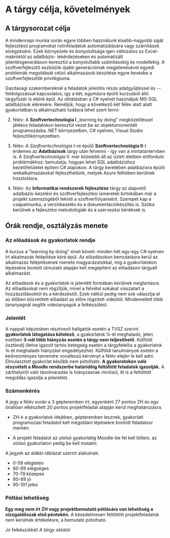 # A tárgy célja, követelmények

## A tárgysorozat célja

A mindennapi munka során egyre többen használunk kisebb-nagyobb saját fejlesztésű programokat rutinfeladatok automatizálására vagy számítások elvégzésére. Ezek környezete és bonyolultsága igen változatos az Excel-makróktól az adatbázis- lekérdezéseken és automatizált jelentésgeneráláson keresztül a bonyolultabb számításokig és modellekig. A szoftverfejlesztő eszközök újabb generációinak megjelenésével egyedi problémák megoldását célzó alkalmazások készítése egyre kevésbe a szoftverfejlesztők privilégiuma. 

Gazdasági szakembereknél a feladatok jelentős része adatgyűjtéssel és -- feldolgozással kapcsolatos, így a két, egymásra épülő kurzusból álló tárgyfüzér is eköré épül. Az oktatásban a C# nyelvet használjuk MS-SQL adatbázisok elérésére. Reméljük, hogy a következő két félév alatt alatt gyakorlatban is alkalmazható tudásra lehet szert tenni:

2. félév: A **Szoftvertechnológia I** „learning by doing” megközelítéssel játékos feladatokon keresztül vezet be az objektumorientált programozásba .NET környezetben, C# nyelven, Visual Studio fejlesztőkörnyezetben. 

3. félév: A *Szoftvertechnológia I*-re épülő **Szoftvertechnológia II**-t érdemes az **Adatbázisok** tárgy után felvenni - így van a mintatantervben is. A *Szoftvertechnológia II.* már közelebb áll az üzleti életben előforduló problémákhoz: bemutatja, hogyan lehet SQL adatbázishoz kezelőfelületet építeni C# alapokon. A tárgy keretében adatbázisra épülő webalkalmazásokat fejleszthetünk, melyek Azure felhőben kerülnek hosztolásra.

4. félév: Az **Informatikai rendszerek fejlesztése** tárgy az alapvető adatbázis-kezelési és szoftverfejlesztési ismeretek birtokában már a projekt szemszögéből tekinti a szoftverfolyamatot. Szerepet kap a csapatmunka, a verziókezelés és a dokumentációkészítés is. Szóba kerülnek a fejlesztési metodológiák és a szervezési kérdések is.

## Órák rendje,  osztályzás menete

### Az előadások és gyakorlatok rendje

A kurzus a "learning by doing" elvet követi: minden hét egy-egy C# nyelven írt alkalmazás felépítése köré épül. Az előadásokon bemutatásra kerül az alkalmazás felépítésének menete magyarázatokkal, míg a gyakorlatokon lépésekre bontott útmutató alapján kell megépíteni az előadáson tárgyalt alkalmazást. 

Az előadások és a gyakorlatok is jelenléti formában kerülnek megtartásra. Az előadásokat nem rögzítjük, mivel a felvétel sokakat visszatart a hozzászólásoktól és a kérdezéstől. Ezek nélkül pedig nem sok választja el az élőben közvetített előadást az előre rögzített videótól. Mindemellett több tananyagnál segítik videóanyagok a felkészülést. 

### Jelenlét

A nappali képzésben résztvevő hallgatók esetén a TVSZ szerint **gyakorlatok látogatása kötelező**, a gyakorlatok ¼-ét meghaladó, jelen esetben **3-nál több hiányzás esetén a tárgy nem teljesíthető**. Külföldi ösztöndíj illetve igazolt tartós betegség esetén a tárgyfelelős a gyakorlatok ¼-ét meghaladó hiányzást engedélyezhet.  Külföldi tanulmányok esetén a kedvezményes tanrendre vonatkozó kérvényt  a félév elején le kell adni. Elmulasztott gyakorlat később nem pótolható. **A gyakoratokon való részvételt a Moodle rendszerbe határidőig feltöltött feladatok igazolják.** A zárthelyiről való távolmaradás is hiányzásnak minősül, itt is a feltöltött megoldás igazolja a jelenlétet.

### Számonkérés

A jegy a félév során a 3 gépteremben írt, egyenként 27 pontos ZH és egy önállóan elkészített 20 pontos projektfeladat alapján kerül meghatározásra.

- ZH-k a gyakorlatok idejében, gépteremben lesznek, gyakorlati programozási feladatot kell megoldani lépésekre bontott feladatsor mentén.

- A projekt feladatot az utolsó gyakorlatig Moodle-be fel kell tölteni, az utolsó gyakorlaton pedig be kell mutatni.  

A jegyek az alábbi táblázat szerint alakulnak:

- 0-59 elégtelen
- 60-69 elégséges
- 70-79 közepes
- 80-89 jó
- 90-101 jeles

### Pótlási lehetőség

**Egy meg nem írt ZH vagy projektbemutató pótlására van lehetőség a vizsgaidőszak első péntekén.**  A késedelmesen feltöltött projektfeladatok nem kerülnek értékelésre, a bemutató pótolható. 



Jó felkészülést!
*A tárgy oktatói*
